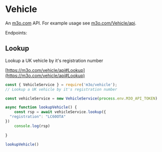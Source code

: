 # Vehicle

An [m3o.com](https://m3o.com) API. For example usage see [m3o.com/Vehicle/api](https://m3o.com/Vehicle/api).

Endpoints:

## Lookup

Lookup a UK vehicle by it's registration number


[https://m3o.com/vehicle/api#Lookup](https://m3o.com/vehicle/api#Lookup)

```js
const { VehicleService } = require('m3o/vehicle');
// Lookup a UK vehicle by it's registration number

const vehicleService = new VehicleService(process.env.M3O_API_TOKEN)

async function lookupVehicle() {
	const rsp = await vehicleService.lookup({
  "registration": "LC60OTA"
})
	console.log(rsp)
	
}

lookupVehicle()
```
